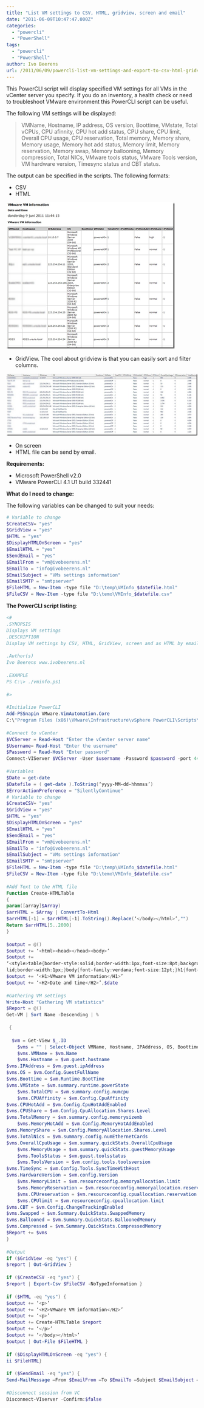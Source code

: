 ```yaml
---
title: "List VM settings to CSV, HTML, gridview, screen and email"
date: "2011-06-09T10:47:47.000Z"
categories: 
  - "powercli"
  - "PowerShell"
tags: 
  - "powercli"
  - "PowerShell"
author: Ivo Beerens
url: /2011/06/09/powercli-list-vm-settings-and-export-to-csv-html-gridview-screen-and-email/
---
```


This PowerCLI script will display specified VM settings for all VMs in the vCenter server you specify. If you do an inventory, a health check or need to troubleshoot VMware environment this PowerCLI script can be useful.

The following VM settings will be displayed:
> VMName, Hostname, IP address, OS version, Boottime, VMstate, Total vCPUs, CPU afinnity, CPU hot add status, CPU share, CPU limit, Overall CPU usage, CPU reservation, Total memory, Memory share, Memory usage, Memory hot add status, Memory limit, Memory reservation, Memory swap, Memory ballooning, Memory compression, Total NICs, VMware tools status, VMware Tools version, VM hardware version, Timesync status and CBT status.

The output can be specified in the scripts. The following formats:
- CSV
- HTML

[![image](images/image_thumb.png "image")](images/image.png)

- GridView. The cool about gridview is that you can easily sort and filter columns.

[![2011-06-09 11h44_42](images/2011-06-09-11h44_42_thumb.jpg "2011-06-09 11h44_42")](images/2011-06-09-11h44_42.jpg)

- On screen
- HTML file can be send by email.

**Requirements:**
- Microsoft PowerShell v2.0
- VMware PowerCLI 4.1 U1 build 332441

**What do I need to change:**

The following variables can be changed to suit your needs:

```powershell
# Variable to change
$CreateCSV= "yes"
$GridView = "yes"
$HTML = "yes"
$DisplayHTMLOnScreen = "yes"
$EmailHTML = "yes"
$SendEmail = "yes"
$EmailFrom = "vm@ivobeerens.nl"
$EmailTo = "info@ivobeerens.nl"
$EmailSubject = "VMs settings information"
$EmailSMTP = "smtpserver"
$FileHTML = New-Item -type file "D:\temp\VMInfo_$datefile.html"
$FileCSV = New-Item -type file "D:\temo\VMInfo_$datefile.csv"
```

**The PowerCLI script listing**:

```powershell
<#
.SYNOPSIS
Displays VM settings
.DESCRIPTION
Display VM settings by CSV, HTML, GridView, screen and as HTML by email
 
.Author(s)
Ivo Beerens www.ivobeerens.nl

.EXAMPLE
PS C:\> ./vminfo.ps1

#>

#Initialize PowerCLI
Add-PSSnapin VMware.VimAutomation.Core
C:\"Program Files (x86)\VMware\Infrastructure\vSphere PowerCLI\Scripts\Initialize-PowerCLIEnvironment.ps1" 

#Connect to vCenter
$VCServer = Read-Host "Enter the vCenter server name"
$Username= Read-Host "Enter the username"
$Password = Read-Host "Enter password"
Connect-VIServer $VCServer -User $username -Password $password -port 443

#Variables
$Date = get-date
$Datefile = ( get-date ).ToString(‘yyyy-MM-dd-hhmmss’)
$ErrorActionPreference = "SilentlyContinue"
# Variable to change
$CreateCSV= "yes"
$GridView = "yes"
$HTML = "yes"
$DisplayHTMLOnScreen = "yes"
$EmailHTML = "yes"
$SendEmail = "yes"
$EmailFrom = "vm@ivobeerens.nl"
$EmailTo = "info@ivobeerens.nl"
$EmailSubject = "VMs settings information"
$EmailSMTP = "smtpserver"
$FileHTML = New-Item -type file "D:\temp\VMInfo_$datefile.html"
$FileCSV = New-Item -type file "D:\temo\VMInfo_$datefile.csv"

#Add Text to the HTML file
Function Create-HTMLTable
{
param([array]$Array)
$arrHTML = $Array | ConvertTo-Html
$arrHTML[-1] = $arrHTML[-1].ToString().Replace(‘</body></html>’,"")
Return $arrHTML[5..2000]
}

$output = @()
$output += ‘<html><head></head><body>’
$output += 
‘<style>table{border-style:solid;border-width:1px;font-size:8pt;background-color:#ccc;width:100%;}th{text-align:left;}td{background-color:#fff;width:20%;border-style:so
lid;border-width:1px;}body{font-family:verdana;font-size:12pt;}h1{font-size:12pt;}h2{font-size:10pt;}</style>’
$output += ‘<H1>VMware VM information</H1>’
$output += ‘<H2>Date and time</H2>’,$date

#Gathering VM settings
Write-Host "Gathering VM statistics"
$Report = @()
Get-VM | Sort Name -Descending | %

 {
 
  $vm = Get-View $_.ID
    $vms = "" | Select-Object VMName, Hostname, IPAddress, OS, Boottime, VMState, TotalCPU, CPUAffinity, CPUHotAdd, CPUShare, CPUlimit, OverallCpuUsage, CPUreservation, TotalMemory, MemoryShare, MemoryUsage, MemoryHotAdd, MemoryLimit, MemoryReservation, Swapped, Ballooned, Compressed, TotalNics, ToolsStatus, ToolsVersion, HardwareVersion, TimeSync, CBT
    $vms.VMName = $vm.Name
    $vms.Hostname = $vm.guest.hostname
$vms.IPAddress = $vm.guest.ipAddress
$vms.OS = $vm.Config.GuestFullName
$vms.Boottime = $vm.Runtime.BootTime
$vms.VMState = $vm.summary.runtime.powerState
    $vms.TotalCPU = $vm.summary.config.numcpu
    $vms.CPUAffinity = $vm.Config.CpuAffinity
$vms.CPUHotAdd = $vm.Config.CpuHotAddEnabled
$vms.CPUShare = $vm.Config.CpuAllocation.Shares.Level
$vms.TotalMemory = $vm.summary.config.memorysizemb
    $vms.MemoryHotAdd = $vm.Config.MemoryHotAddEnabled
$vms.MemoryShare = $vm.Config.MemoryAllocation.Shares.Level
$vms.TotalNics = $vm.summary.config.numEthernetCards
$vms.OverallCpuUsage = $vm.summary.quickStats.OverallCpuUsage
    $vms.MemoryUsage = $vm.summary.quickStats.guestMemoryUsage
    $vms.ToolsStatus = $vm.guest.toolsstatus
    $vms.ToolsVersion = $vm.config.tools.toolsversion
$vms.TimeSync = $vm.Config.Tools.SyncTimeWithHost
$vms.HardwareVersion = $vm.config.Version
    $vms.MemoryLimit = $vm.resourceconfig.memoryallocation.limit
    $vms.MemoryReservation = $vm.resourceconfig.memoryallocation.reservation
    $vms.CPUreservation = $vm.resourceconfig.cpuallocation.reservation
    $vms.CPUlimit = $vm.resourceconfig.cpuallocation.limit
$vms.CBT = $vm.Config.ChangeTrackingEnabled
$vms.Swapped = $vm.Summary.QuickStats.SwappedMemory
$vms.Ballooned = $vm.Summary.QuickStats.BalloonedMemory
$vms.Compressed = $vm.Summary.QuickStats.CompressedMemory
$Report += $vms
}

#Output
if ($GridView -eq "yes") {
$report | Out-GridView }

if ($CreateCSV -eq "yes") {
$report | Export-Csv $FileCSV -NoTypeInformation }

if ($HTML -eq "yes") {
$output += ‘<p>’
$output += ‘<H2>VMware VM information</H2>’
$output += ‘<p>’
$output += Create-HTMLTable $report
$output += ‘</p>’
$output += ‘</body></html>’
$output | Out-File $FileHTML }

if ($DisplayHTMLOnScreen -eq "yes") {
ii $FileHTML}

if ($SendEmail -eq "yes") {
Send-MailMessage –From $EmailFrom –To $EmailTo –Subject $EmailSubject –SmtpServer $EmailSMTP -Attachments $FileHTML }

#Disconnect session from VC
Disconnect-VIserver -Confirm:$false
```
